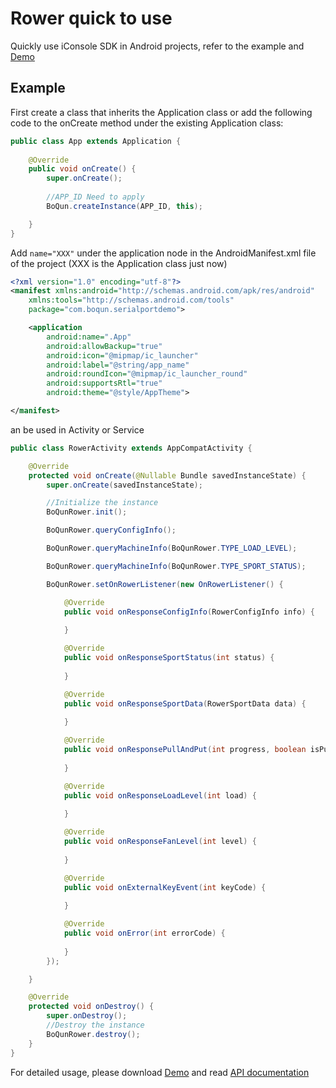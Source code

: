 # Rower quick to use



Quickly use iConsole SDK in Android projects, refer to the example and [Demo](https://github.com/arkuo0214/BoQunSDK/blob/master/repository/com/boqun/screensender/BQScreenSenderDemo.rar)



## Example

First create a class that inherits the Application class or add the following code to the onCreate method under the existing Application class:

```java
public class App extends Application {
    
    @Override
    public void onCreate() {
        super.onCreate();
        
        //APP_ID Need to apply
        BoQun.createInstance(APP_ID, this);

    }
}
```



Add `name="XXX"` under the application node in the AndroidManifest.xml file of the project (XXX is the Application class just now)

```xml
<?xml version="1.0" encoding="utf-8"?>
<manifest xmlns:android="http://schemas.android.com/apk/res/android"
    xmlns:tools="http://schemas.android.com/tools"
    package="com.boqun.serialportdemo">

    <application
        android:name=".App"
        android:allowBackup="true"
        android:icon="@mipmap/ic_launcher"
        android:label="@string/app_name"
        android:roundIcon="@mipmap/ic_launcher_round"
        android:supportsRtl="true"
        android:theme="@style/AppTheme">

</manifest>
```



an be used in Activity or Service

```java
public class RowerActivity extends AppCompatActivity {

    @Override
    protected void onCreate(@Nullable Bundle savedInstanceState) {
        super.onCreate(savedInstanceState);

        //Initialize the instance
        BoQunRower.init();

        BoQunRower.queryConfigInfo();

        BoQunRower.queryMachineInfo(BoQunRower.TYPE_LOAD_LEVEL);

        BoQunRower.queryMachineInfo(BoQunRower.TYPE_SPORT_STATUS);

        BoQunRower.setOnRowerListener(new OnRowerListener() {

            @Override
            public void onResponseConfigInfo(RowerConfigInfo info) { 
               
            }

            @Override
            public void onResponseSportStatus(int status) {
              
            }

            @Override
            public void onResponseSportData(RowerSportData data) {
              
            }

            @Override
            public void onResponsePullAndPut(int progress, boolean isPull) {
               
            }

            @Override
            public void onResponseLoadLevel(int load) {
             
            }

            @Override
            public void onResponseFanLevel(int level) {
             
            }

            @Override
            public void onExternalKeyEvent(int keyCode) {
             
            }

            @Override
            public void onError(int errorCode) {
                
            }
        });

    }

    @Override
    protected void onDestroy() {
        super.onDestroy();
        //Destroy the instance
        BoQunRower.destroy();
    }
}

```



For detailed usage, please download [Demo]() and read [API documentation](RowerApi.md)

